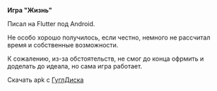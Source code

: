 **Игра "Жизнь"**

Писал на Flutter под Android.

Не особо хорошо получилось, если честно, немного не рассчитал время и собственные возможности.

К сожалению, из-за обстоятельств, не смог до конца офрмить и доделать до идеала, но сама игра работает.

Скачать apk с [ГуглДиска](https://drive.google.com/file/d/1c00kzGMHWnNFQsUoYnSrwDwFKDdVqeqz/view?usp=sharing)
